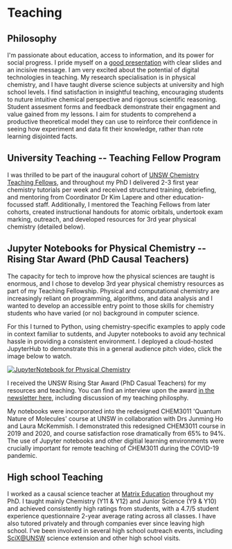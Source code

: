# Teaching

## Philosophy 
I'm passionate about education, access to information, and its power for social progress. I pride myself on a [good presentation](https://github.com/keiran-rowell/Presentations) with clear slides and an incisive message. I am very excited about the potential of digital technologies in teaching. My research specialisation is in physical chemistry, and I have taught diverse science subjects at university and high school levels. I find satisfaction in insightful teaching, encouraging students to nuture intuitive chemical perspective and rigorous scientific reasoning. Student assesment forms and feedback demonstrate their engagment and value gained from my lessons. I aim for students to comprehend a productive theoretical model they can use to reinforce their confidence in seeing how experiment and data fit their knowledge, rather than rote learning disjointed facts. 

## University Teaching -- Teaching Fellow Program
I was thrilled to be part of the inaugural cohort of [UNSW Chemistry Teaching Fellows](https://www.chemistry.unsw.edu.au/current-students/postgraduate-research/scholarships/teaching-fellowship "UNSW Chemistry Teaching Fellows details"), and throughout my PhD I delivered 2-3 first year chemistry tutorials per week and received structured training, debriefing, and mentoring from Coordinator Dr Kim Lapere and other education-focussed staff. Additionally, I mentored the Teaching Fellows from later cohorts, created instructional handouts for atomic orbitals, undertook exam marking, outreach, and developed resources for 3rd year physical chemistry (detailed below).


## Jupyter Notebooks for Physical Chemistry -- Rising Star Award (PhD Causal Teachers)
The capacity for tech to improve how the physical sciences are taught is enormous, and I chose to develop 3rd year physical chemistry resources as part of my Teaching Fellowship. Physical and computational chemistry are increasingly reliant on programming,  algorithms, and data analysis and I wanted to develop an accessible entry point to those skills for chemistry students who have varied (or no) background in computer science. 

For this I turned to Python, using chemistry-specific examples to apply code in context familiar to sutdents, and Jupyter notebooks to avoid any technical hassle in providing a consistent environment. I deployed a cloud-hosted JupyterHub to demonstrate this in a general audience pitch video, click the image below to watch. 

[![JupyterNotebook for Physical Chemistry](https://img.youtube.com/vi/c_rki9CYYGg/0.jpg)](https://youtu.be/c_rki9CYYGg)

I received the UNSW Rising Star Award (PhD Casual Teachers) for my resources and teaching. You can find an interview upon the award [in the newsletter here](https://mailchi.mp/034ed4ae6bb3/march-2019-newsletter-from-the-dean-of-science-460037), including discussion of my teaching philosphy.

My notebooks were incorporated into the redesigned CHEM3011 'Quantum Nature of Molecules' course at UNSW in collaboration with Drs Junming Ho and Laura McKemmish. I demonstrated this redesigned CHEM3011 course in 2019 and 2020, and course satisfaction rose dramatically from 65% to 94%. The use of Jupyter notebooks and other digitial learning environments were crucially important for remote teaching of CHEM3011 during the COVID-19 pandemic.

## High school Teaching
I worked as a causal science teacher at [Matrix Education](https://www.matrix.edu.au/) throughout my PhD. I taught mainly Chemistry (Y11 & Y12) and Junior Science (Y9 & Y10) and achieved consistently high ratings from students, with a 4.7/5 student experience questionnaire 2-year average rating across all classes. I have also tutored privately and through companies ever since leaving high school.  I've been involved in several high school outreach events, including [SciX@UNSW](https://www.science.unsw.edu.au/engagement/scixunsw-science-extension-program/using-approximate-spectroscopy-find-indicators-life-other-planets) science extension and other high school visits.

